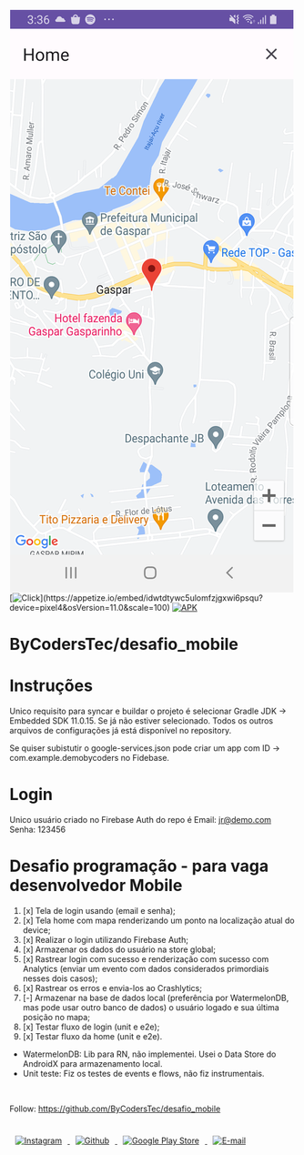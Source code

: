 <a href="https://appetize.io/app/idwtdtywc5ulomfzjgxwi6psqu?device=pixel4&osVersion=11.0&scale=100">
<img src="https://github.com/jrvansuita/desafio_mobile/blob/main/screen.png?raw=true" align="left" hspace="1" vspace="1">
</a>


[![Click](https://img.shields.io/badge/Clique%20Aqui-Run%20Now-brightgreen.svg?)](https://appetize.io/embed/idwtdtywc5ulomfzjgxwi6psqu?device=pixel4&osVersion=11.0&scale=100)
[![APK](https://img.shields.io/badge/APK-Download-blue.svg)](https://github.com/jrvansuita/desafio_mobile/raw/main/app.apk)


# ByCodersTec/desafio_mobile


# Instruções

Unico requisito para syncar e buildar o projeto é selecionar Gradle JDK -> Embedded SDK 11.0.15. Se já não estiver selecionado.
Todos os outros arquivos de configurações já está disponível no repository.

Se quiser subistutir o google-services.json pode criar um app com ID -> com.example.demobycoders no Fidebase.

# Login
Unico usuário criado no Firebase Auth do repo é Email: jr@demo.com Senha: 123456

# Desafio programação - para vaga desenvolvedor Mobile

1. [x] Tela de login usando (email e senha);
2. [x] Tela home com mapa renderizando um ponto na localização atual do device;
3. [x] Realizar o login utilizando Firebase Auth;
4. [x] Armazenar os dados do usuário na store global;
5. [x] Rastrear login com sucesso e renderização com sucesso com Analytics (enviar um evento com
   dados
   considerados primordiais nesses dois casos);
6. [x] Rastrear os erros e envia-los ao Crashlytics;
7. [-] Armazenar na base de dados local (preferência por WatermelonDB, mas pode usar outro banco de
   dados) o usuário logado e sua última posição no mapa;
8. [x] Testar fluxo de login (unit e e2e);
9. [x] Testar fluxo da home (unit e e2e).


* WatermelonDB: Lib para RN, não implementei. Usei o Data Store do AndroidX para armazenamento local.
* Unit teste: Fiz os testes de events e flows, não fiz instrumentais.



</br>


Follow: https://github.com/ByCodersTec/desafio_mobile


#

<a href="https://www.instagram.com/jnrvans/" target="_blank">
  <img src="https://camo.githubusercontent.com/c9dacf0f25a1489fdbc6c0d2b41cda58b77fa210a13a886d6f99e027adfbd358/68747470733a2f2f6564656e742e6769746875622e696f2f537570657254696e7949636f6e732f696d616765732f7376672f696e7374616772616d2e737667" alt="Instagram" witdh="44" height="44" hspace="10">
</a>
<a href="https://github.com/jrvansuita" target="_blank">
  <img src="https://camo.githubusercontent.com/b079fe922f00c4b86f1b724fbc2e8141c468794ce8adbc9b7456e5e1ad09c622/68747470733a2f2f6564656e742e6769746875622e696f2f537570657254696e7949636f6e732f696d616765732f7376672f6769746875622e737667" alt="Github" witdh="44" height="44" hspace="10">
</a>
<a href="https://play.google.com/store/apps/dev?id=8002078663318221363" target="_blank">
  <img src="https://camo.githubusercontent.com/8ce12185c778e13eed2073e7a6aba042ce5092d4d41744e7052e0fc16363c386/68747470733a2f2f6564656e742e6769746875622e696f2f537570657254696e7949636f6e732f696d616765732f7376672f676f6f676c655f706c61792e737667" alt="Google Play Store" witdh="44" height="44" hspace="10">
</a>
<a href="mailto:vansuita.jr@gmail.com" target="_blank" >
  <img src="https://camo.githubusercontent.com/4a3dd8d10a27c272fd04b2ce8ed1a130606f95ea6a76b5e19ce8b642faa18c27/68747470733a2f2f6564656e742e6769746875622e696f2f537570657254696e7949636f6e732f696d616765732f7376672f676d61696c2e737667" alt="E-mail" witdh="44" height="44" hspace="10">
</a>








